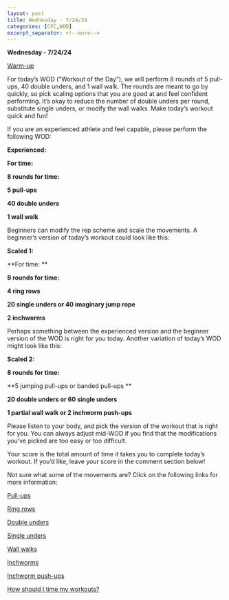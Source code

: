 ```yaml
---
layout: post
title: Wednesday - 7/24/24
categories: [CFC,WOD]
excerpt_separator: <!--more-->
---
```

**Wednesday - 7/24/24**

[Warm-up](https://communityfitnessclub.wixsite.com/website/post/basic-full-body-warm-up)

For today’s WOD (“Workout of the Day”), we will perform 8 rounds of 5 pull-ups, 40 double unders, and 1 wall walk. The rounds are meant to go by quickly, so pick scaling options that you are good at and feel confident performing. It’s okay to reduce the number of double unders per round, substitute single unders, or modify the wall walks. Make today’s workout quick and fun!

If you are an experienced athlete and feel capable, please perform the following WOD:

**Experienced:**

**For time:**

**8 rounds for time:**

**5 pull-ups**

**40 double unders**

**1 wall walk**

<!--more-->

Beginners can modify the rep scheme and scale the movements. A beginner’s version of today’s workout could look like this:

 

**Scaled 1:**

**For time: **

**8 rounds for time:**

**4 ring rows**

**20 single unders or 40 imaginary jump rope**

**2 inchworms**

Perhaps something between the experienced version and the beginner version of the WOD is right for you today. Another variation of today’s WOD might look like this:

**Scaled 2:**

**8 rounds for time:**

**5 jumping pull-ups or banded pull-ups **

**20 double unders or 60 single unders**

**1 partial wall walk or 2 inchworm push-ups**

Please listen to your body, and pick the version of the workout that is right for you. You can always adjust mid-WOD if you find that the modifications you’ve picked are too easy or too difficult.

Your score is the total amount of time it takes you to complete today’s workout. If you’d like, leave your score in the comment section below!

Not sure what some of the movements are? Click on the following links for more information:

[Pull-ups](https://communityfitnessclub.wixsite.com/website/post/pull-ups) 

[Ring rows](https://communityfitnessclub.wixsite.com/website/post/ring-rows) 

[Double unders](https://communityfitnessclub.wixsite.com/website/post/double-unders)

[Single unders](https://www.youtube.com/watch?v=hCuXYrTOMxI)

[Wall walks](https://communityfitnessclub.wixsite.com/website/post/wall-walks) 

[Inchworms](https://communityfitnessclub.wixsite.com/website/post/inchworms) 

[Inchworm push-ups](https://communityfitnessclub.wixsite.com/website/post/inchworm-push-ups)

[How should I time my workouts?](https://communityfitnessclub.wixsite.com/website/post/how-should-i-time-my-workouts)
